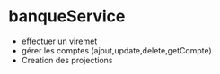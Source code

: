 # banqueService 
- effectuer un viremet
- gérer les comptes (ajout,update,delete,getCompte)
- Creation des projections
